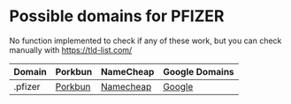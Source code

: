 # Possible domains for PFIZER

No function implemented to check if any of these work, but you can check manually with https://tld-list.com/

| Domain | Porkbun | NameCheap | Google Domains |
|---|---|---|---|
| .pfizer | [Porkbun](https://porkbun.com/checkout/search?prb=e814663da1&tlds=&idnLanguage=&search=search&q=.pfizer) | [Namecheap](https://www.namecheap.com/domains/registration/results/?domain=.pfizer) | [Google](https://domains.google.com/registrar/search?searchTerm=.pfizer) |
